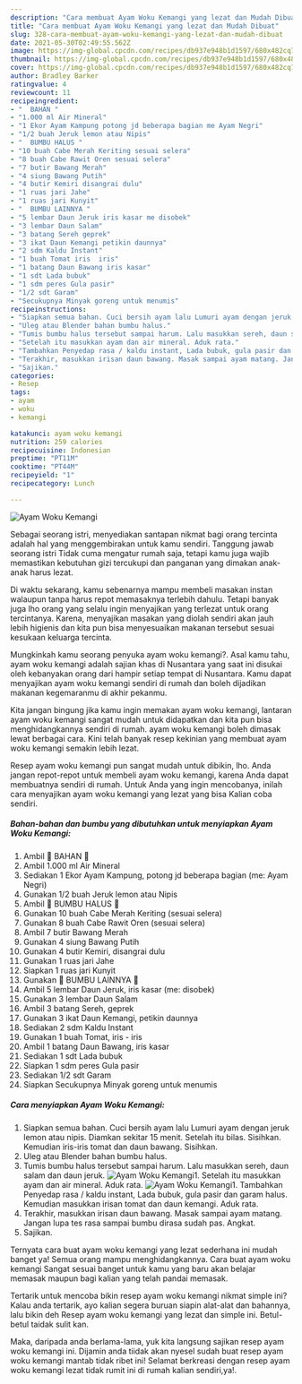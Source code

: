 ```yaml
---
description: "Cara membuat Ayam Woku Kemangi yang lezat dan Mudah Dibuat"
title: "Cara membuat Ayam Woku Kemangi yang lezat dan Mudah Dibuat"
slug: 328-cara-membuat-ayam-woku-kemangi-yang-lezat-dan-mudah-dibuat
date: 2021-05-30T02:49:55.562Z
image: https://img-global.cpcdn.com/recipes/db937e948b1d1597/680x482cq70/ayam-woku-kemangi-foto-resep-utama.jpg
thumbnail: https://img-global.cpcdn.com/recipes/db937e948b1d1597/680x482cq70/ayam-woku-kemangi-foto-resep-utama.jpg
cover: https://img-global.cpcdn.com/recipes/db937e948b1d1597/680x482cq70/ayam-woku-kemangi-foto-resep-utama.jpg
author: Bradley Barker
ratingvalue: 4
reviewcount: 11
recipeingredient:
- "  BAHAN "
- "1.000 ml Air Mineral"
- "1 Ekor Ayam Kampung potong jd beberapa bagian me Ayam Negri"
- "1/2 buah Jeruk lemon atau Nipis"
- "  BUMBU HALUS "
- "10 buah Cabe Merah Keriting sesuai selera"
- "8 buah Cabe Rawit Oren sesuai selera"
- "7 butir Bawang Merah"
- "4 siung Bawang Putih"
- "4 butir Kemiri disangrai dulu"
- "1 ruas jari Jahe"
- "1 ruas jari Kunyit"
- "  BUMBU LAINNYA "
- "5 lembar Daun Jeruk iris kasar me disobek"
- "3 lembar Daun Salam"
- "3 batang Sereh geprek"
- "3 ikat Daun Kemangi petikin daunnya"
- "2 sdm Kaldu Instant"
- "1 buah Tomat iris  iris"
- "1 batang Daun Bawang iris kasar"
- "1 sdt Lada bubuk"
- "1 sdm peres Gula pasir"
- "1/2 sdt Garam"
- "Secukupnya Minyak goreng untuk menumis"
recipeinstructions:
- "Siapkan semua bahan. Cuci bersih ayam lalu Lumuri ayam dengan jeruk lemon atau nipis. Diamkan sekitar 15 menit. Setelah itu bilas. Sisihkan. Kemudian iris-iris tomat dan daun bawang. Sisihkan."
- "Uleg atau Blender bahan bumbu halus."
- "Tumis bumbu halus tersebut sampai harum. Lalu masukkan sereh, daun salam dan daun jeruk."
- "Setelah itu masukkan ayam dan air mineral. Aduk rata."
- "Tambahkan Penyedap rasa / kaldu instant, Lada bubuk, gula pasir dan garam halus. Kemudian masukkan irisan tomat dan daun kemangi. Aduk rata."
- "Terakhir, masukkan irisan daun bawang. Masak sampai ayam matang. Jangan lupa tes rasa sampai bumbu dirasa sudah pas. Angkat."
- "Sajikan."
categories:
- Resep
tags:
- ayam
- woku
- kemangi

katakunci: ayam woku kemangi 
nutrition: 259 calories
recipecuisine: Indonesian
preptime: "PT11M"
cooktime: "PT44M"
recipeyield: "1"
recipecategory: Lunch

---
```



![Ayam Woku Kemangi](https://img-global.cpcdn.com/recipes/db937e948b1d1597/680x482cq70/ayam-woku-kemangi-foto-resep-utama.jpg)

Sebagai seorang istri, menyediakan santapan nikmat bagi orang tercinta adalah hal yang menggembirakan untuk kamu sendiri. Tanggung jawab seorang istri Tidak cuma mengatur rumah saja, tetapi kamu juga wajib memastikan kebutuhan gizi tercukupi dan panganan yang dimakan anak-anak harus lezat.

Di waktu  sekarang, kamu sebenarnya mampu membeli masakan instan walaupun tanpa harus repot memasaknya terlebih dahulu. Tetapi banyak juga lho orang yang selalu ingin menyajikan yang terlezat untuk orang tercintanya. Karena, menyajikan masakan yang diolah sendiri akan jauh lebih higienis dan kita pun bisa menyesuaikan makanan tersebut sesuai kesukaan keluarga tercinta. 



Mungkinkah kamu seorang penyuka ayam woku kemangi?. Asal kamu tahu, ayam woku kemangi adalah sajian khas di Nusantara yang saat ini disukai oleh kebanyakan orang dari hampir setiap tempat di Nusantara. Kamu dapat menyajikan ayam woku kemangi sendiri di rumah dan boleh dijadikan makanan kegemaranmu di akhir pekanmu.

Kita jangan bingung jika kamu ingin memakan ayam woku kemangi, lantaran ayam woku kemangi sangat mudah untuk didapatkan dan kita pun bisa menghidangkannya sendiri di rumah. ayam woku kemangi boleh dimasak lewat berbagai cara. Kini telah banyak resep kekinian yang membuat ayam woku kemangi semakin lebih lezat.

Resep ayam woku kemangi pun sangat mudah untuk dibikin, lho. Anda jangan repot-repot untuk membeli ayam woku kemangi, karena Anda dapat membuatnya sendiri di rumah. Untuk Anda yang ingin mencobanya, inilah cara menyajikan ayam woku kemangi yang lezat yang bisa Kalian coba sendiri.

<!--inarticleads1-->

##### Bahan-bahan dan bumbu yang dibutuhkan untuk menyiapkan Ayam Woku Kemangi:

1. Ambil  🌿 BAHAN 🌿
1. Ambil 1.000 ml Air Mineral
1. Sediakan 1 Ekor Ayam Kampung, potong jd beberapa bagian (me: Ayam Negri)
1. Gunakan 1/2 buah Jeruk lemon atau Nipis
1. Ambil  🌿 BUMBU HALUS 🌿
1. Gunakan 10 buah Cabe Merah Keriting (sesuai selera)
1. Gunakan 8 buah Cabe Rawit Oren (sesuai selera)
1. Ambil 7 butir Bawang Merah
1. Gunakan 4 siung Bawang Putih
1. Gunakan 4 butir Kemiri, disangrai dulu
1. Gunakan 1 ruas jari Jahe
1. Siapkan 1 ruas jari Kunyit
1. Gunakan  🌿 BUMBU LAINNYA 🌿
1. Ambil 5 lembar Daun Jeruk, iris kasar (me: disobek)
1. Gunakan 3 lembar Daun Salam
1. Ambil 3 batang Sereh, geprek
1. Gunakan 3 ikat Daun Kemangi, petikin daunnya
1. Sediakan 2 sdm Kaldu Instant
1. Gunakan 1 buah Tomat, iris - iris
1. Ambil 1 batang Daun Bawang, iris kasar
1. Sediakan 1 sdt Lada bubuk
1. Siapkan 1 sdm peres Gula pasir
1. Sediakan 1/2 sdt Garam
1. Siapkan Secukupnya Minyak goreng untuk menumis




<!--inarticleads2-->

##### Cara menyiapkan Ayam Woku Kemangi:

1. Siapkan semua bahan. Cuci bersih ayam lalu Lumuri ayam dengan jeruk lemon atau nipis. Diamkan sekitar 15 menit. Setelah itu bilas. Sisihkan. Kemudian iris-iris tomat dan daun bawang. Sisihkan.
1. Uleg atau Blender bahan bumbu halus.
1. Tumis bumbu halus tersebut sampai harum. Lalu masukkan sereh, daun salam dan daun jeruk.
<img src="//assets-global.cpcdn.com/assets/icons/button_play-2c75c40dde080a61004c1f40b05d8f140eaff45d7e9e6481dc71c63d2e7c4909.png" alt="Ayam Woku Kemangi">1. Setelah itu masukkan ayam dan air mineral. Aduk rata.
<img src="//assets-global.cpcdn.com/assets/icons/button_play-2c75c40dde080a61004c1f40b05d8f140eaff45d7e9e6481dc71c63d2e7c4909.png" alt="Ayam Woku Kemangi">1. Tambahkan Penyedap rasa / kaldu instant, Lada bubuk, gula pasir dan garam halus. Kemudian masukkan irisan tomat dan daun kemangi. Aduk rata.
1. Terakhir, masukkan irisan daun bawang. Masak sampai ayam matang. Jangan lupa tes rasa sampai bumbu dirasa sudah pas. Angkat.
1. Sajikan.




Ternyata cara buat ayam woku kemangi yang lezat sederhana ini mudah banget ya! Semua orang mampu menghidangkannya. Cara buat ayam woku kemangi Sangat sesuai banget untuk kamu yang baru akan belajar memasak maupun bagi kalian yang telah pandai memasak.

Tertarik untuk mencoba bikin resep ayam woku kemangi nikmat simple ini? Kalau anda tertarik, ayo kalian segera buruan siapin alat-alat dan bahannya, lalu bikin deh Resep ayam woku kemangi yang lezat dan simple ini. Betul-betul taidak sulit kan. 

Maka, daripada anda berlama-lama, yuk kita langsung sajikan resep ayam woku kemangi ini. Dijamin anda tiidak akan nyesel sudah buat resep ayam woku kemangi mantab tidak ribet ini! Selamat berkreasi dengan resep ayam woku kemangi lezat tidak rumit ini di rumah kalian sendiri,ya!.

